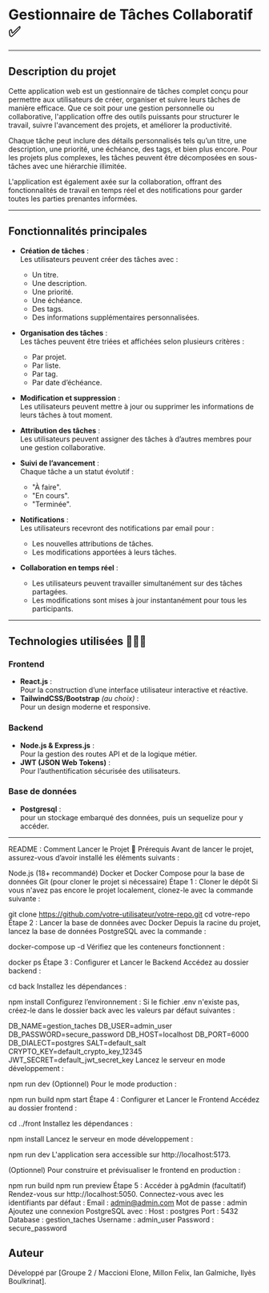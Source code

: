 # Gestionnaire de Tâches Collaboratif ✅

---

## Description du projet

Cette application web est un gestionnaire de tâches complet conçu pour permettre aux utilisateurs de créer, organiser et suivre leurs tâches de manière efficace. Que ce soit pour une gestion personnelle ou collaborative, l'application offre des outils puissants pour structurer le travail, suivre l'avancement des projets, et améliorer la productivité.

Chaque tâche peut inclure des détails personnalisés tels qu’un titre, une description, une priorité, une échéance, des tags, et bien plus encore. Pour les projets plus complexes, les tâches peuvent être décomposées en sous-tâches avec une hiérarchie illimitée. 

L'application est également axée sur la collaboration, offrant des fonctionnalités de travail en temps réel et des notifications pour garder toutes les parties prenantes informées.

---

## Fonctionnalités principales
- **Création de tâches** :  
  Les utilisateurs peuvent créer des tâches avec :
  - Un titre.
  - Une description.
  - Une priorité.
  - Une échéance.
  - Des tags.
  - Des informations supplémentaires personnalisées.

- **Organisation des tâches** :  
  Les tâches peuvent être triées et affichées selon plusieurs critères :
  - Par projet.
  - Par liste.
  - Par tag.
  - Par date d’échéance.

- **Modification et suppression** :  
  Les utilisateurs peuvent mettre à jour ou supprimer les informations de leurs tâches à tout moment.

- **Attribution des tâches** :  
  Les utilisateurs peuvent assigner des tâches à d’autres membres pour une gestion collaborative.

- **Suivi de l’avancement** :  
  Chaque tâche a un statut évolutif :  
  - "À faire".
  - "En cours".
  - "Terminée".

- **Notifications** :  
  Les utilisateurs recevront des notifications par email pour :  
  - Les nouvelles attributions de tâches.
  - Les modifications apportées à leurs tâches.

- **Collaboration en temps réel** :  
  - Les utilisateurs peuvent travailler simultanément sur des tâches partagées.
  - Les modifications sont mises à jour instantanément pour tous les participants.

---

## Technologies utilisées 🧑🏽‍💻
### Frontend
- **React.js** :  
  Pour la construction d’une interface utilisateur interactive et réactive.
- **TailwindCSS/Bootstrap** *(au choix)* :  
  Pour un design moderne et responsive.

### Backend
- **Node.js & Express.js** :  
  Pour la gestion des routes API et de la logique métier.
- **JWT (JSON Web Tokens)** :  
  Pour l’authentification sécurisée des utilisateurs.
  

### Base de données
- **Postgresql** :  
  pour un stockage embarqué des données, puis un sequelize pour y accéder.

---

README : Comment Lancer le Projet 🚀
Prérequis
Avant de lancer le projet, assurez-vous d’avoir installé les éléments suivants :

Node.js (18+ recommandé)
Docker et Docker Compose pour la base de données
Git (pour cloner le projet si nécessaire)
Étape 1 : Cloner le dépôt
Si vous n'avez pas encore le projet localement, clonez-le avec la commande suivante :

git clone https://github.com/votre-utilisateur/votre-repo.git
cd votre-repo
Étape 2 : Lancer la base de données avec Docker
Depuis la racine du projet, lancez la base de données PostgreSQL avec la commande :

docker-compose up -d
Vérifiez que les conteneurs fonctionnent :

docker ps
Étape 3 : Configurer et Lancer le Backend
Accédez au dossier backend :

cd back
Installez les dépendances :

npm install
Configurez l’environnement :
Si le fichier .env n'existe pas, créez-le dans le dossier back avec les valeurs par défaut suivantes :

DB_NAME=gestion_taches
DB_USER=admin_user
DB_PASSWORD=secure_password
DB_HOST=localhost
DB_PORT=6000
DB_DIALECT=postgres
SALT=default_salt
CRYPTO_KEY=default_crypto_key_12345
JWT_SECRET=default_jwt_secret_key
Lancez le serveur en mode développement :

npm run dev
(Optionnel) Pour le mode production :

npm run build
npm start
Étape 4 : Configurer et Lancer le Frontend
Accédez au dossier frontend :

cd ../front
Installez les dépendances :

npm install
Lancez le serveur en mode développement :

npm run dev
L'application sera accessible sur http://localhost:5173.

(Optionnel) Pour construire et prévisualiser le frontend en production :

npm run build
npm run preview
Étape 5 : Accéder à pgAdmin (facultatif)
Rendez-vous sur http://localhost:5050.
Connectez-vous avec les identifiants par défaut :
Email : admin@admin.com
Mot de passe : admin
Ajoutez une connexion PostgreSQL avec :
Host : postgres
Port : 5432
Database : gestion_taches
Username : admin_user
Password : secure_password


## Auteur
Développé par [Groupe 2 / Maccioni Elone, Millon Felix, Ian Galmiche, Ilyès Boulkrinat].  

  

